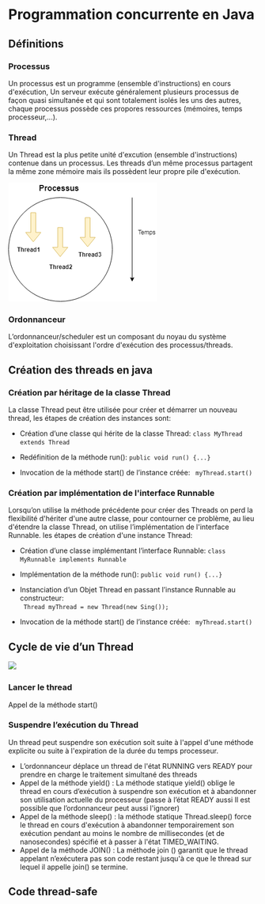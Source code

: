 # Programmation concurrente en Java
## Définitions
### Processus  
Un processus est un programme (ensemble d'instructions) en cours d'exécution, Un serveur exécute généralement plusieurs processus de façon quasi simultanée et qui sont totalement isolés les uns des autres, chaque processus possède ces propores ressources (mémoires, temps processeur,...).   
### Thread  
Un Thread est la plus petite unité d'excution (ensemble d'instructions) contenue dans un processus. Les threads d’un même processus partagent la même zone mémoire mais ils possèdent leur propre pile d'exécution. 

![](https://github.com/AfifBouzidi/JAVA_CONCURRENCY/blob/master/Thread.png)  

### Ordonnanceur  

L’ordonnanceur/scheduler est un composant du noyau du système d'exploitation choisissant l'ordre d'exécution des processus/threads.


## Création des threads en java   

### Création par héritage de la classe Thread  
La classe Thread peut être utilisée pour créer et démarrer un nouveau thread, les étapes de création des instances sont:  

- Création d’une classe qui hérite de la classe Thread: ```` class MyThread extends Thread ````

- Redéfinition de la méthode run(): ````public void run() {...} ````

- Invocation de la méthode start() de l’instance créée:  ````  myThread.start() ```` 



### Création par implémentation de l'interface Runnable  
Lorsqu’on utilise la méthode précédente pour créer des Threads on perd la flexibilité d'hériter d'une autre classe, pour contourner ce problème, au lieu d'étendre la classe Thread, on utilise l’implémentation de l'interface Runnable. les étapes de création d'une instance Thread:

- Création d’une classe implémentant l’interface Runnable: ````class MyRunnable implements Runnable````   

- Implémentation de la méthode run(): ````public void run() {...} ````  

- Instanciation d’un Objet Thread en passant l’instance Runnable au constructeur:  
```` Thread myThread = new Thread(new Sing());```` 

- Invocation de la méthode start() de l’instance créée: ````  myThread.start() ````  




## Cycle de vie d’un Thread   

![](https://github.com/AfifBouzidi/JAVA_CONCURRENCY/blob/master/Thread_lifecycle.png)  

### Lancer le thread   
Appel de la méthode start()  

### Suspendre l’exécution du Thread  
Un thread peut suspendre son exécution soit suite à l'appel d'une méthode explicite ou suite à l'expiration de la durée du temps processeur.  
- L’ordonnanceur déplace un thread de l'état RUNNING vers READY pour prendre en charge le traitement simultané des threads 
- Appel de la méthode yield() : La méthode statique yield() oblige le thread en cours d’exécution à suspendre son exécution et à abandonner son utilisation actuelle du processeur (passe à l’état READY aussi Il est possible que l’ordonnanceur peut aussi l'ignorer)
- Appel de la méthode sleep() : la méthode statique Thread.sleep() force le thread en cours d'exécution à abandonner temporairement son exécution pendant au moins le nombre de millisecondes (et de nanosecondes) spécifié et à passer à l'état TIMED_WAITING.
- Appel de la méthode JOIN() : La méthode join () garantit que le thread appelant n’exécutera pas son code restant jusqu'à ce que le thread sur lequel il appelle join() se termine.  


## Code thread-safe  




